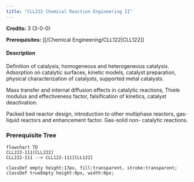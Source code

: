 ```yaml
---
title: "CLL222 Chemical Reaction Engineering II"
---
```

**Credits:** 3 (3-0-0)

**Prerequisites:** [[/Chemical Engineering/CLL122|CLL122]]

#### Description
Definition of catalysis, homogeneous and heterogeneous catalysis. Adsorption on catalytic surfaces, kinetic models, catalyst preparation, physical characterization of catalysts, supported metal catalysts.

Mass transfer and internal diffusion effects in catalytic reactions, Thiele modulus and effectiveness factor, falsification of kinetics, catalyst deactivation.

Packed bed reactor design, introduction to other multiphase reactors, gas-liquid reactors and enhancement factor. Gas-solid non- catalytic reactions.

### Prerequisite Tree

```mermaid
flowchart TD
CLL222-111[CLL222]
CLL222-111 --> CLL122-111[CLL122]

classDef empty height:17px, fill:transparent, stroke:transparent;
classDef trueEmpty height:0px, width:0px;
```